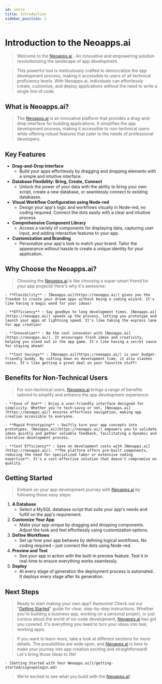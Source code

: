 ```yaml
---
id: intro
title: Introduction
sidebar_position: 1
---
```


# Introduction to the Neoapps.ai

> Welcome to the [Neoapps.ai](https://neoapps.ai/) , An innovative and empowering solution revolutionizing the landscape of app development.

> This powerful tool is meticulously crafted to democratize the app development process, making it accessible to users of all technical proficiency levels. With Neoapps.ai, individuals can effortlessly create, customize, and deploy applications without the need to write a single line of code.

## What is Neoapps.ai?

> The [Neoapps.ai](https://neoapps.ai/) is an innovative platform that provides a drag-and-drop interface for building applications. It simplifies the app development process, making it accessible to non-technical users while offering robust features that cater to the needs of professional developers.

<!-- ![Docusaurus logo](/img/neoapps_ai_logo.png) -->

## Key Features

- **Drag-and-Drop Interface**
    - Build your apps effortlessly by dragging and dropping elements with a simple and intuitive interface.
- **Database Flexibility: Bring, Create, Connect**
    - Unlock the power of your data with the ability to bring your own script, create a new database, or seamlessly connect to existing databases.
- **Visual Workflow Configuration using Node-red**
    - Design your app's logic and workflows visually in Node-red, no coding required. Connect the dots easily with a clear and intuitive process.
- **Comprehensive Component Library**
    - Access a variety of components for displaying data, capturing user input, and adding interactive features to your app.
- **Customization and Branding**
    - Personalize your app's look to match your brand. Tailor the appearance without hassle to create a unique identity for your application.

<!-- ![Docusaurus logo](/img/neoapps_ai_logo.png) -->

## Why Choose the Neoapps.ai?

> Choosing the [Neoapps.ai](https://neoapps.ai/) is like choosing a super-smart friend for your app projects! Here's why it's awesome:

    - **Flexibility** : [Neoapps.ai](https://neoapps.ai/) gives you the freedom to create your dream apps without being a coding wizard. It's like having a magic wand for your ideas!

    - **Efficiency** : Say goodbye to long development times. [Neoapps.ai](https://neoapps.ai/) speeds up the process, letting you prototype and launch your apps at lightning speed. It's like taking the express lane for app creation!

    - **Innovation** : Be the cool innovator with [Neoapps.ai](https://neoapps.ai/). It encourages fresh ideas and creativity, helping you stand out in the app game. It's like having a secret sauce for staying ahead!

    - **Cost Savings** : [Neoapps.ai](https://neoapps.ai/) is your budget-friendly buddy. By cutting down on development time, it also slashes costs. It's like getting a great deal on your favorite stuff!

<!-- ![Docusaurus logo](/img/neoapps_ai_logo.png) -->

## Benefits for Non-Technical Users

> For non-technical users, [Neoapps.ai](https://neoapps.ai/) brings a range of benefits tailored to simplify and enhance the app development experience:

    - **Ease of Use** : Enjoy a user-friendly interface designed for simplicity. Whether you're tech-savvy or not, [Neoapps.ai](https://neoapps.ai/) ensures effortless navigation, making app creation accessible to everyone.

    - **Rapid Prototyping** : Swiftly turn your app concepts into prototypes. [Neoapps.ai](https://neoapps.ai/) empowers you to validate ideas quickly and gather valuable feedback, facilitating a dynamic and iterative development process.

    - **Cost Efficiency** : Save on development costs with [Neoapps.ai](https://neoapps.ai/). **The platform offers pre-built components, reducing the need for specialized labor or extensive coding expertise**. It's a cost-effective solution that doesn't compromise on quality.

## Getting Started 

> Embark on your app development journey with [Neoapps.ai](https://neoapps.ai/) by following these easy steps:

1.    **A Database**
        - Select a MySQL database script that suits your app's needs and fulfill on the app's requirement.
2.   **Customize Your App**
        - Make your app unique by dragging and dropping components. Adjust the look and feel effortlessly using customization options.
3.   **Define Workflows**
        - Set up how your app behaves by defining logical workflows. No coding required – just connect the dots using Node-red.
4.   **Preview and Test**
        - See your app in action with the built-in preview feature. Test it in real-time to ensure everything works seamlessly.
5.   **Deploy**
        - At every stage of generation the deployment process is automated. It deploys every stage after its generation. 

## Next Steps

> Ready to start making your own app? Awesome! Check out our "[Getting Started](./getting-started/signup&login.md)" guide for clear, step-by-step instructions. Whether you're building a business app, working on a personal project, or just curious about the world of no-code development, [Neoapps.ai](https://neoapps.ai/) has got you covered. It's everything you need to turn your ideas into real, working apps.

> If you want to learn more, take a look at different sections for more details. The possibilities are wide open, and [Neoapps.ai](https://neoapps.ai/) is here to make your journey into app creation exciting and straightforward! Let's bring those ideas to life!

    - [Getting Started with Your Neoapps.ai](/getting-started/signup&login.md)
<!-- - [Advanced Configuration for Technical Users](./dnd-usage/) -->

> We're excited to see what you build with the [Neoapps.ai](https://neoapps.ai/)!
